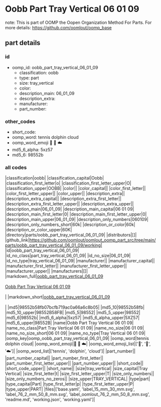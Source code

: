 # Oobb Part Tray Vertical 06 01 09  

note: This is part of OOMP the Oopen Organization Method For Parts. For more details: https://github.com/oomlout/oomp_base

##  part details





### id
* oomp_id: oobb_part_tray_vertical_06_01_09
  * classification: oobb
  * type: part
  * size: tray_vertical
  * color: 
  * description_main: 06_01_09
  * description_extra: 
  * manufacturer: 
  * part_number: 

### other_codes
* short_code: 
* oomp_word: tennis dolphin cloud
* oomp_word_emoji :tennis: :dolphin: :cloud:
* md5_6_alpha: 5xz57
* md5_6: 98552b

### all codes 
|classification|oobb|
|classification_capital|Oobb|
|classification_first_letter|o|
|classification_first_letter_upper|O|
|classification_upper|OOBB|
|color||
|color_capital||
|color_first_letter||
|color_first_letter_upper||
|color_upper||
|description_extra||
|description_extra_capital||
|description_extra_first_letter||
|description_extra_first_letter_upper||
|description_extra_upper||
|description_main|06_01_09|
|description_main_capital|06 01 09|
|description_main_first_letter|0|
|description_main_first_letter_upper|0|
|description_main_upper|06_01_09|
|description_only_numbers|060109|
|description_only_numbers_short|60k|
|description_or_color|60k|
|description_or_color_upper|60K|
|directory|parts/oobb_part_tray_vertical_06_01_09|
|distributors|[]|
|github_link|https://github.com/oomlout/oomlout_oomp_part_src/tree/main/parts/oobb_part_tray_vertical_06_01_09/working|
|id|oobb_part_tray_vertical_06_01_09|
|id_no_class|part_tray_vertical_06_01_09|
|id_no_size|06_01_09|
|id_no_type|tray_vertical_06_01_09|
|manufacturer||
|manufacturer_capital||
|manufacturer_first_letter||
|manufacturer_first_letter_upper||
|manufacturer_upper||
|manufacturers|[]|
|markdown_full|[oobb_part_tray_vertical_06_01_09](https://github.com/oomlout/oomlout_oomp_part_src/tree/main/parts/oobb_part_tray_vertical_06_01_09/working)<br>[](https://github.com/oomlout/oomlout_oomp_part_src/tree/main/parts/oobb_part_tray_vertical_06_01_09/working)<br>[Oobb Part Tray Vertical 06 01 09](https://github.com/oomlout/oomlout_oomp_part_src/tree/main/parts/oobb_part_tray_vertical_06_01_09/working)<br><br>|
|markdown_short|[oobb_part_tray_vertical_06_01_09](https://github.com/oomlout/oomlout_oomp_part_src/tree/main/parts/oobb_part_tray_vertical_06_01_09/working)<br><br>|
|md5|98552b58fb07bcfb719ac0a66a6c8b05|
|md5_10|98552b58fb|
|md5_10_upper|98552B58FB|
|md5_5|98552|
|md5_5_upper|98552|
|md5_6|98552b|
|md5_6_alpha|5xz57|
|md5_6_alpha_upper|5XZ57|
|md5_6_upper|98552B|
|name|Oobb Part Tray Vertical 06 01 09|
|name_no_class|Part Tray Vertical 06 01 09|
|name_no_size|06 01 09|
|name_no_size_short|06 01 09|
|name_no_type|Tray Vertical 06 01 09|
|oomp_key|oomp_oobb_part_tray_vertical_06_01_09|
|oomp_word|tennis dolphin cloud|
|oomp_word_emoji|:tennis: :dolphin: :cloud:|
|oomp_word_emoji_list|[':tennis:', ':dolphin:', ':cloud:']|
|oomp_word_list|['tennis', 'dolphin', 'cloud']|
|part_number||
|part_number_capital||
|part_number_first_letter||
|part_number_first_letter_upper||
|part_number_upper||
|short_code||
|short_code_upper||
|short_name||
|size|tray_vertical|
|size_capital|Tray Vertical|
|size_first_letter|t|
|size_first_letter_upper|T|
|size_only_numbers||
|size_only_numbers_no_zeros||
|size_upper|TRAY_VERTICAL|
|type|part|
|type_capital|Part|
|type_first_letter|p|
|type_first_letter_upper|P|
|type_upper|PART|
|files|['base.yaml', 'label_15_mm_30_mm.svg', 'label_76_2_mm_50_8_mm.svg', 'label_oomlout_76_2_mm_50_8_mm.svg', 'readme.md', 'working.json', 'working.yaml']|
